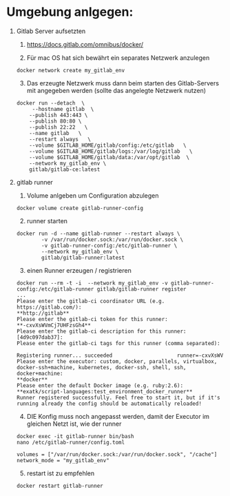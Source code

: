 
# Umgebung anlgegen:

1. Gitlab Server aufsetzten

    1. https://docs.gitlab.com/omnibus/docker/

    2. Für mac OS hat sich bewährt ein separates Netzwerk anzulegen
    ```shell
    docker network create my_gitlab_env
    ```

    3. Das erzeugte Netzwerk muss dann beim starten des Gitlab-Servers mit angegeben werden
    (sollte das angelegte Netzwerk nutzen)
    ```shell
    docker run --detach  \
         --hostname gitlab  \
        --publish 443:443 \
        --publish 80:80 \
        --publish 22:22   \
        --name gitlab   \
        --restart always   \
        --volume $GITLAB_HOME/gitlab/config:/etc/gitlab   \
        --volume $GITLAB_HOME/gitlab/logs:/var/log/gitlab   \
        --volume $GITLAB_HOME/gitlab/data:/var/opt/gitlab  \
        --network my_gitlab_env \
        gitlab/gitlab-ce:latest
    ```



2. gitlab runner

    1.  Volume anlgeben um Configuration abzulegen
    ```shell
    docker volume create gitlab-runner-config
    ```

    2. runner starten
    ```shell
    docker run -d --name gitlab-runner --restart always \
            -v /var/run/docker.sock:/var/run/docker.sock \
            -v gitlab-runner-config:/etc/gitlab-runner \
            --network my_gitlab_env \
            gitlab/gitlab-runner:latest
    ```


    3. einen Runner erzeugen / registrieren
    ```shell
    docker run --rm -t -i  --network my_gitlab_env -v gitlab-runner-config:/etc/gitlab-runner gitlab/gitlab-runner register
    ...
    Please enter the gitlab-ci coordinator URL (e.g. https://gitlab.com/):
    **http://gitlab**
    Please enter the gitlab-ci token for this runner:
    **-cxvXsWVmCj7UHFzsGh4**
    Please enter the gitlab-ci description for this runner:
    [4d9c097dab37]: 
    Please enter the gitlab-ci tags for this runner (comma separated):

    Registering runner... succeeded                     runner=-cxvXsWV
    Please enter the executor: custom, docker, parallels, virtualbox, docker-ssh+machine, kubernetes, docker-ssh, shell, ssh, docker+machine:
    **docker**
    Please enter the default Docker image (e.g. ruby:2.6):
    **exatk/script-languages:test_environment_docker_runner**
    Runner registered successfully. Feel free to start it, but if it's running already the config should be automatically reloaded! 
    ```


    4. DIE Konfig muss noch angepasst werden, damit der Executor im gleichen Netzt ist, wie der runner 
    ```shell
    docker exec -it gitlab-runner bin/bash
    nano /etc/gitlab-runner/config.toml

    volumes = ["/var/run/docker.sock:/var/run/docker.sock", "/cache"]
    network_mode = "my_gitlab_env"
    ```


    5. restart ist zu empfehlen
    ```shell
    docker restart gitlab-runner
    ```